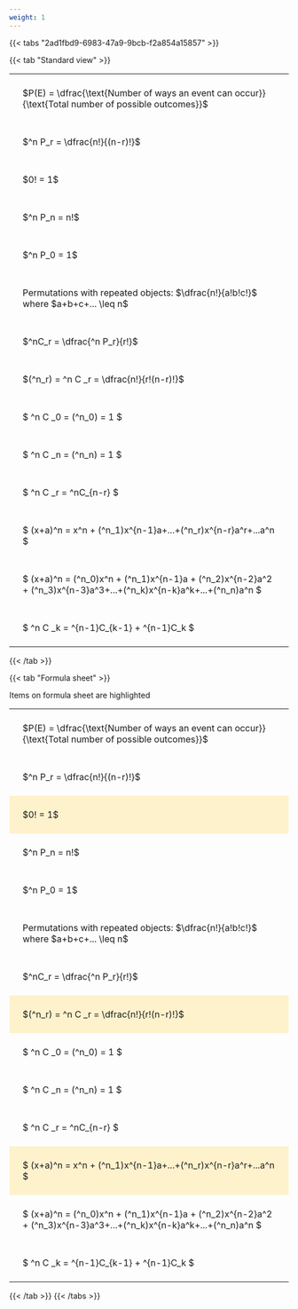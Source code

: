 ```yaml
---
weight: 1
---
```


{{< tabs "2ad1fbd9-6983-47a9-9bcb-f2a854a15857" >}}

{{< tab "Standard view" >}}

<style type="text/css">
#T_39695 th.col_heading {
  text-align: left;
  font-size: 1em;
}
#T_39695 td {
  text-align: left;
  font-size: 1em;
  padding: 1.5em;
}
</style>
<table id="T_39695">
  <thead>
  </thead>
  <tbody>
    <tr>
      <td id="T_39695_row0_col0" class="data row0 col0" >$P(E) = \dfrac{\text{Number of ways an event can occur}}{\text{Total number of possible outcomes}}$</td>
    </tr>
    <tr>
      <td id="T_39695_row1_col0" class="data row1 col0" >$^n P_r = \dfrac{n!}{(n-r)!}$</td>
    </tr>
    <tr>
      <td id="T_39695_row2_col0" class="data row2 col0" >$0! = 1$</td>
    </tr>
    <tr>
      <td id="T_39695_row3_col0" class="data row3 col0" >$^n P_n = n!$</td>
    </tr>
    <tr>
      <td id="T_39695_row4_col0" class="data row4 col0" >$^n P_0 = 1$</td>
    </tr>
    <tr>
      <td id="T_39695_row5_col0" class="data row5 col0" >Permutations with repeated objects: $\dfrac{n!}{a!b!c!}$ where $a+b+c+... \leq n$</td>
    </tr>
    <tr>
      <td id="T_39695_row6_col0" class="data row6 col0" >$^nC_r = \dfrac{^n P_r}{r!}$</td>
    </tr>
    <tr>
      <td id="T_39695_row7_col0" class="data row7 col0" >$(^n_r) = ^n C _r = \dfrac{n!}{r!(n-r)!}$</td>
    </tr>
    <tr>
      <td id="T_39695_row8_col0" class="data row8 col0" >$ ^n C _0 = (^n_0) = 1 $</td>
    </tr>
    <tr>
      <td id="T_39695_row9_col0" class="data row9 col0" >$ ^n C _n = (^n_n) = 1 $</td>
    </tr>
    <tr>
      <td id="T_39695_row10_col0" class="data row10 col0" >$ ^n C _r = ^nC_{n-r} $</td>
    </tr>
    <tr>
      <td id="T_39695_row11_col0" class="data row11 col0" >$ (x+a)^n = x^n + (^n_1)x^{n-1}a+...+(^n_r)x^{n-r}a^r+...a^n    $</td>
    </tr>
    <tr>
      <td id="T_39695_row12_col0" class="data row12 col0" >$ (x+a)^n = (^n_0)x^n + (^n_1)x^{n-1}a + (^n_2)x^{n-2}a^2 + (^n_3)x^{n-3}a^3+...+(^n_k)x^{n-k}a^k+...+(^n_n)a^n $</td>
    </tr>
    <tr>
      <td id="T_39695_row13_col0" class="data row13 col0" >$ ^n C _k = ^{n-1}C_{k-1} + ^{n-1}C_k $</td>
    </tr>
  </tbody>
</table>
{{< /tab >}}

{{< tab "Formula sheet" >}}

Items on formula sheet are highlighted 
<br>
<style type="text/css">
#T_1198c th.col_heading {
  text-align: left;
  font-size: 1em;
}
#T_1198c td {
  text-align: left;
  font-size: 1em;
  padding: 1.5em;
}
#T_1198c_row0_col0, #T_1198c_row1_col0, #T_1198c_row3_col0, #T_1198c_row4_col0, #T_1198c_row5_col0, #T_1198c_row6_col0, #T_1198c_row8_col0, #T_1198c_row9_col0, #T_1198c_row10_col0, #T_1198c_row12_col0, #T_1198c_row13_col0 {
  background-color: rgba(0,0,0,0);
}
#T_1198c_row2_col0, #T_1198c_row7_col0, #T_1198c_row11_col0 {
  background-color: rgba(255,194,10, 0.2);
}
</style>
<table id="T_1198c">
  <thead>
  </thead>
  <tbody>
    <tr>
      <td id="T_1198c_row0_col0" class="data row0 col0" >$P(E) = \dfrac{\text{Number of ways an event can occur}}{\text{Total number of possible outcomes}}$</td>
    </tr>
    <tr>
      <td id="T_1198c_row1_col0" class="data row1 col0" >$^n P_r = \dfrac{n!}{(n-r)!}$</td>
    </tr>
    <tr>
      <td id="T_1198c_row2_col0" class="data row2 col0" >$0! = 1$</td>
    </tr>
    <tr>
      <td id="T_1198c_row3_col0" class="data row3 col0" >$^n P_n = n!$</td>
    </tr>
    <tr>
      <td id="T_1198c_row4_col0" class="data row4 col0" >$^n P_0 = 1$</td>
    </tr>
    <tr>
      <td id="T_1198c_row5_col0" class="data row5 col0" >Permutations with repeated objects: $\dfrac{n!}{a!b!c!}$ where $a+b+c+... \leq n$</td>
    </tr>
    <tr>
      <td id="T_1198c_row6_col0" class="data row6 col0" >$^nC_r = \dfrac{^n P_r}{r!}$</td>
    </tr>
    <tr>
      <td id="T_1198c_row7_col0" class="data row7 col0" >$(^n_r) = ^n C _r = \dfrac{n!}{r!(n-r)!}$</td>
    </tr>
    <tr>
      <td id="T_1198c_row8_col0" class="data row8 col0" >$ ^n C _0 = (^n_0) = 1 $</td>
    </tr>
    <tr>
      <td id="T_1198c_row9_col0" class="data row9 col0" >$ ^n C _n = (^n_n) = 1 $</td>
    </tr>
    <tr>
      <td id="T_1198c_row10_col0" class="data row10 col0" >$ ^n C _r = ^nC_{n-r} $</td>
    </tr>
    <tr>
      <td id="T_1198c_row11_col0" class="data row11 col0" >$ (x+a)^n = x^n + (^n_1)x^{n-1}a+...+(^n_r)x^{n-r}a^r+...a^n    $</td>
    </tr>
    <tr>
      <td id="T_1198c_row12_col0" class="data row12 col0" >$ (x+a)^n = (^n_0)x^n + (^n_1)x^{n-1}a + (^n_2)x^{n-2}a^2 + (^n_3)x^{n-3}a^3+...+(^n_k)x^{n-k}a^k+...+(^n_n)a^n $</td>
    </tr>
    <tr>
      <td id="T_1198c_row13_col0" class="data row13 col0" >$ ^n C _k = ^{n-1}C_{k-1} + ^{n-1}C_k $</td>
    </tr>
  </tbody>
</table>
{{< /tab >}}
{{< /tabs >}}